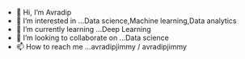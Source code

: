 - 👋 Hi, I’m Avradip
- 👀 I’m interested in ...Data science,Machine learning,Data analytics
- 🌱 I’m currently learning ...Deep Learning
- 💞️ I’m looking to collaborate on ...Data science
- 📫 How to reach me ...avradipjimmy
/
avradipjimmy


<!---
avradipjimmy/avradipjimmy is a ✨ special ✨ repository because its `README.md` (this file) appears on your GitHub profile.
You can click the Preview link to take a look at your changes.
--->
